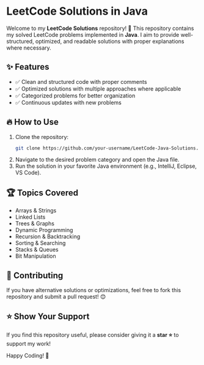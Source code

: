 # LeetCode Solutions in Java

Welcome to my **LeetCode Solutions** repository! 🚀 This repository contains my solved LeetCode problems implemented in **Java**. I aim to provide well-structured, optimized, and readable solutions with proper explanations where necessary.

## ✨ Features
- ✅ Clean and structured code with proper comments
- ✅ Optimized solutions with multiple approaches where applicable
- ✅ Categorized problems for better organization
- ✅ Continuous updates with new problems

## 🔥 How to Use
1. Clone the repository:
   ```bash
   git clone https://github.com/your-username/LeetCode-Java-Solutions.git
   ```
2. Navigate to the desired problem category and open the Java file.
3. Run the solution in your favorite Java environment (e.g., IntelliJ, Eclipse, VS Code).

## 🏆 Topics Covered
- Arrays & Strings
- Linked Lists
- Trees & Graphs
- Dynamic Programming
- Recursion & Backtracking
- Sorting & Searching
- Stacks & Queues
- Bit Manipulation

## 📝 Contributing
If you have alternative solutions or optimizations, feel free to fork this repository and submit a pull request! 😊

## ⭐ Show Your Support
If you find this repository useful, please consider giving it a **star ⭐** to support my work!

Happy Coding! 🎯
